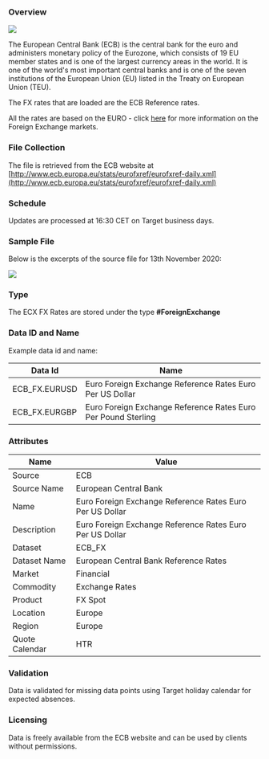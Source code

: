 ### Overview

![](/img/data/ecb.png)

The European Central Bank (ECB) is the central bank for the euro and administers monetary policy of the Eurozone, 
which consists of 19 EU member states and is one of the largest currency areas in the world. 
It is one of the world's most important central banks and is one of the seven institutions of the European Union (EU) 
listed in the Treaty on European Union (TEU).

The FX rates that are loaded are the ECB Reference rates. 

All the rates are based on the EURO - click [here](/docs/data/fx) for more information on the Foreign Exchange markets.

### File Collection

The file is retrieved from the ECB website at [http://www.ecb.europa.eu/stats/eurofxref/eurofxref-daily.xml](http://www.ecb.europa.eu/stats/eurofxref/eurofxref-daily.xml)  

### Schedule

Updates are processed at 16:30 CET on Target business days.

### Sample File

Below is the excerpts of the source file for 13th November 2020:

![](/attachments/216367189/216367209.png)

### Type

The ECX FX Rates are stored under the type **#ForeignExchange**

### Data ID and Name

Example data id and name:

|**Data Id**|**Name**|
|-|-|
|ECB_FX.EURUSD|Euro Foreign Exchange Reference Rates Euro Per US Dollar|
|ECB_FX.EURGBP|Euro Foreign Exchange Reference Rates Euro Per Pound Sterling|

### Attributes

|Name|Value|
|-|-|
|Source|ECB|
|Source Name|European Central Bank|
|Name|Euro Foreign Exchange Reference Rates Euro Per US Dollar|
|Description|Euro Foreign Exchange Reference Rates Euro Per US Dollar|
|Dataset|ECB_FX|
|Dataset Name|European Central Bank Reference Rates|
|Market|Financial|
|Commodity|Exchange Rates|
|Product|FX Spot|
|Location|Europe|
|Region|Europe|
|Quote Calendar|HTR|

### Validation

Data is validated for missing data points using Target holiday calendar for expected absences.

### Licensing

Data is freely available from the ECB website and can be used by clients without permissions.

